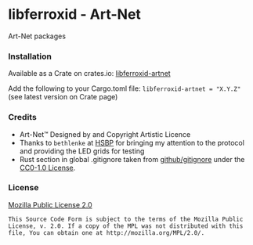 libferroxid - Art-Net
=====================

Art-Net packages

### Installation

Available as a Crate on crates.io: [libferroxid-artnet](https://crates.io/crates/libferroxid-artnet)

Add the following to your Cargo.toml file:
`libferroxid-artnet = "X.Y.Z"`
(see latest version on Crate page)

### Credits

- Art-Net™ Designed by and Copyright Artistic Licence
- Thanks to `bethlenke` at [HSBP](https://hsbp.org) for bringing my
  attention to the protocol and providing the LED grids for testing
- Rust section in global .gitignore taken from
  [github/gitignore](https://github.com/github/gitignore) under the
  [CC0-1.0 License](https://choosealicense.com/licenses/cc0-1.0/).

### License

[Mozilla Public License 2.0](https://www.mozilla.org/en-US/MPL/2.0/)

```
This Source Code Form is subject to the terms of the Mozilla Public
License, v. 2.0. If a copy of the MPL was not distributed with this
file, You can obtain one at http://mozilla.org/MPL/2.0/.
```


